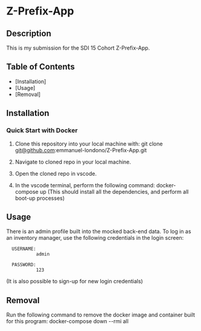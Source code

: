 # Z-Prefix-App




## Description

This is my submission for the SDI 15 Cohort Z-Prefix-App.


## Table of Contents

- [Installation]
- [Usage]
- [Removal]



## Installation

### Quick Start with Docker


1. Clone this repository into your local machine with:       git clone git@github.com:emmanuel-londono/Z-Prefix-App.git

2. Navigate to cloned repo in your local machine.

3. Open the cloned repo in vscode.

4. In the vscode terminal, perform the following command:   docker-compose up
(This should install all the dependencies, and perform all boot-up processes)


## Usage

There is an admin profile built into the mocked back-end data. To log in as an inventory manager, use the following credentials in the login screen:

      USERNAME:
               admin
               
      PASSWORD:
               123

(It is also possible to sign-up for new login credentials) 

## Removal

Run the following command to remove the docker image and container built for this program: docker-compose down --rmi all



